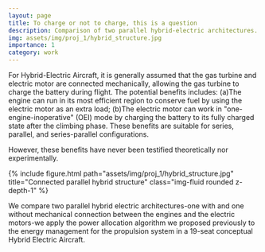 ```yaml
---
layout: page
title: To charge or not to charge, this is a question
description: Comparison of two parallel hybrid-electric architectures.
img: assets/img/proj_1/hybrid_structure.jpg
importance: 1
category: work
---
```


For Hybrid-Electric Aircraft, it is generally assumed that the gas turbine and electric motor are connected mechanically, allowing the gas turbine to charge the battery during flight. The potential benefits includes: (a)The engine can run in its most efficient region to conserve fuel by using the electric motor as an extra load; (b)The electric motor can work in "one-engine-inoperative" (OEI) mode by charging the battery to its fully charged state after the climbing phase. These benefits are suitable for series, parallel, and series-parallel configurations.

However, these benefits have never been testified theoretically nor experimentally. 

 <div class="row">
    <div class="col-sm mt-3 mt-md-0">
        {% include figure.html path="assets/img/proj_1/hybrid_structure.jpg" title="Connected parallel hybrid structure" class="img-fluid rounded z-depth-1" %}
    </div>
</div>

We compare two parallel hybrid electric architectures-one with and one without mechanical connection between the engines and the electric motors-we apply the power allocation algorithm we proposed previously to the energy management for the propulsion system in a 19-seat conceptual Hybrid Electric Aircraft.


